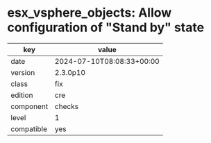 [//]: # (werk v2)
# esx_vsphere_objects: Allow configuration of "Stand by" state

key        | value
---------- | ---
date       | 2024-07-10T08:08:33+00:00
version    | 2.3.0p10
class      | fix
edition    | cre
component  | checks
level      | 1
compatible | yes


